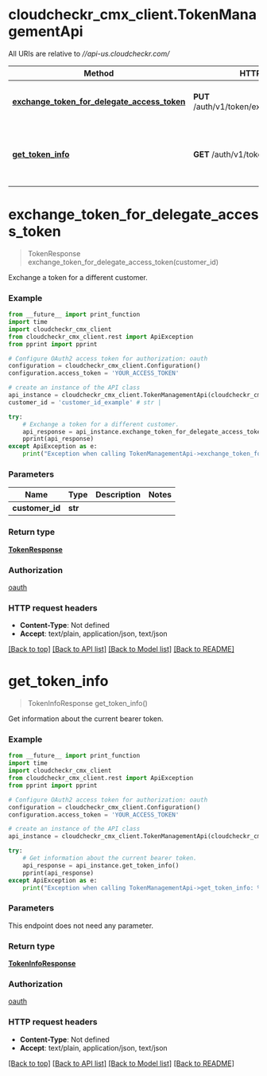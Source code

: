 # cloudcheckr_cmx_client.TokenManagementApi

All URIs are relative to *//api-us.cloudcheckr.com/*

Method | HTTP request | Description
------------- | ------------- | -------------
[**exchange_token_for_delegate_access_token**](TokenManagementApi.md#exchange_token_for_delegate_access_token) | **PUT** /auth/v1/token/exchange/{customerId} | Exchange a token for a different customer.
[**get_token_info**](TokenManagementApi.md#get_token_info) | **GET** /auth/v1/token/info | Get information about the current bearer token.

# **exchange_token_for_delegate_access_token**
> TokenResponse exchange_token_for_delegate_access_token(customer_id)

Exchange a token for a different customer.

### Example
```python
from __future__ import print_function
import time
import cloudcheckr_cmx_client
from cloudcheckr_cmx_client.rest import ApiException
from pprint import pprint

# Configure OAuth2 access token for authorization: oauth
configuration = cloudcheckr_cmx_client.Configuration()
configuration.access_token = 'YOUR_ACCESS_TOKEN'

# create an instance of the API class
api_instance = cloudcheckr_cmx_client.TokenManagementApi(cloudcheckr_cmx_client.ApiClient(configuration))
customer_id = 'customer_id_example' # str | 

try:
    # Exchange a token for a different customer.
    api_response = api_instance.exchange_token_for_delegate_access_token(customer_id)
    pprint(api_response)
except ApiException as e:
    print("Exception when calling TokenManagementApi->exchange_token_for_delegate_access_token: %s\n" % e)
```

### Parameters

Name | Type | Description  | Notes
------------- | ------------- | ------------- | -------------
 **customer_id** | **str**|  | 

### Return type

[**TokenResponse**](TokenResponse.md)

### Authorization

[oauth](../README.md#oauth)

### HTTP request headers

 - **Content-Type**: Not defined
 - **Accept**: text/plain, application/json, text/json

[[Back to top]](#) [[Back to API list]](../README.md#documentation-for-api-endpoints) [[Back to Model list]](../README.md#documentation-for-models) [[Back to README]](../README.md)

# **get_token_info**
> TokenInfoResponse get_token_info()

Get information about the current bearer token.

### Example
```python
from __future__ import print_function
import time
import cloudcheckr_cmx_client
from cloudcheckr_cmx_client.rest import ApiException
from pprint import pprint

# Configure OAuth2 access token for authorization: oauth
configuration = cloudcheckr_cmx_client.Configuration()
configuration.access_token = 'YOUR_ACCESS_TOKEN'

# create an instance of the API class
api_instance = cloudcheckr_cmx_client.TokenManagementApi(cloudcheckr_cmx_client.ApiClient(configuration))

try:
    # Get information about the current bearer token.
    api_response = api_instance.get_token_info()
    pprint(api_response)
except ApiException as e:
    print("Exception when calling TokenManagementApi->get_token_info: %s\n" % e)
```

### Parameters
This endpoint does not need any parameter.

### Return type

[**TokenInfoResponse**](TokenInfoResponse.md)

### Authorization

[oauth](../README.md#oauth)

### HTTP request headers

 - **Content-Type**: Not defined
 - **Accept**: text/plain, application/json, text/json

[[Back to top]](#) [[Back to API list]](../README.md#documentation-for-api-endpoints) [[Back to Model list]](../README.md#documentation-for-models) [[Back to README]](../README.md)

